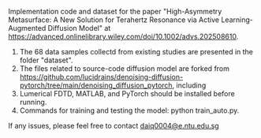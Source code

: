 Implementation code and dataset for the paper "High-Asymmetry Metasurface: A New Solution for Terahertz Resonance via Active Learning-Augmented Diffusion Model" at https://advanced.onlinelibrary.wiley.com/doi/10.1002/advs.202508610.

1. The 68 data samples collectd from existing studies are presented in the folder "dataset".
2. The files related to source-code diffusion model are forked from https://github.com/lucidrains/denoising-diffusion-pytorch/tree/main/denoising_diffusion_pytorch, including
3. Lumerical FDTD, MATLAB, and PyTorch should be installed before running.
4. Commands for training and testing the model: python train_auto.py.

If any issues, please feel free to contact daiq0004@e.ntu.edu.sg
